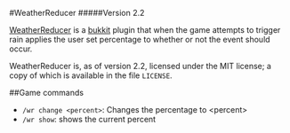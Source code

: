#WeatherReducer
#####Version 2.2

[WeatherReducer](http://dev.bukkit.org/bukkit-plugins/weatherreducer/) is a [bukkit](http://bukkit.org/) plugin that when the game attempts to trigger rain applies the user set percentage to whether or not the event should occur.

WeatherReducer is, as of version 2.2, licensed under the MIT license; a copy of which is available in the file `LICENSE`. 

##Game commands
- `/wr change <percent>`: Changes the percentage to &lt;percent&gt;
- `/wr show`: shows the current percent
